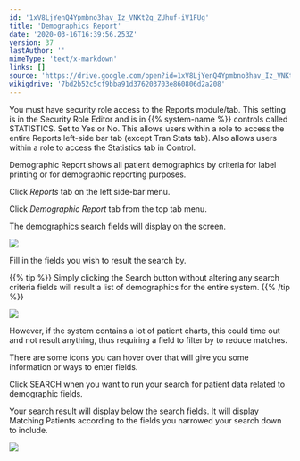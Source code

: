 ```yaml
---
id: '1xV8LjYenQ4Ypmbno3hav_Iz_VNKt2q_ZUhuf-iV1FUg'
title: 'Demographics Report'
date: '2020-03-16T16:39:56.253Z'
version: 37
lastAuthor: ''
mimeType: 'text/x-markdown'
links: []
source: 'https://drive.google.com/open?id=1xV8LjYenQ4Ypmbno3hav_Iz_VNKt2q_ZUhuf-iV1FUg'
wikigdrive: '7bd2b52c5cf9bba91d376203703e860806d2a208'
---
```

You must have security role access to the Reports module/tab. This setting is in the Security Role Editor and is in {{% system-name %}} controls called STATISTICS. Set to Yes or No. This allows users within a role to access the entire Reports left-side bar tab (except Tran Stats tab). Also allows users within a role to access the Statistics tab in Control.

Demographic Report shows all patient demographics by criteria for label printing or for demographic reporting purposes.

Click *Reports* tab on the left side-bar menu.

Click *Demographic Report* tab from the top tab menu.

The demographics search fields will display on the screen.

![](../demographics-report.assets/dcb0a391c643f6b7f83593cfcf745393.png)

Fill in the fields you wish to result the search by.

{{% tip %}}
Simply clicking the Search button without altering any search criteria fields will result a list of demographics for the entire system.
{{% /tip %}}

![](../demographics-report.assets/d2212fa87261c8a3a13f037f867c86c9.png)

However, if the system contains a lot of patient charts, this could time out and not result anything, thus requiring a field to filter by to reduce matches.

There are some icons you can hover over that will give you some information or ways to enter fields.

Click SEARCH when you want to run your search for patient data related to demographic fields.

Your search result will display below the search fields. It will display Matching Patients according to the fields you narrowed your search down to include.

![](../demographics-report.assets/0aa5544f0dd8876a8c18a846e8b46c32.png)
